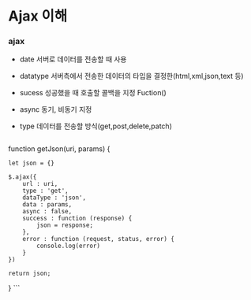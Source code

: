 # Ajax 이해
### ajax 
- date
    서버로 데이터를 전송할 때 사용

- datatype
    서버측에서 전송한 데이터의 타입을 결정한(html,xml,json,text 등)

- sucess
    성공했을 때 호출할 콜백을 지정
    Fuction()

- async
    동기, 비동기 지정

 - type
     데이터를 전송할 방식(get,post,delete,patch)

    ```c
function getJson(uri, params) {

    let json = {}

    $.ajax({
        url : uri,
        type : 'get',
        dataType : 'json',
        data : params,
        async : false,
        success : function (response) {
            json = response;
        },
        error : function (request, status, error) {
            console.log(error)
        }
    })

    return json;
}
    ```
      
